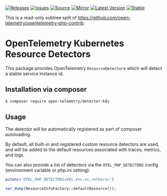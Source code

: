 [![Releases](https://img.shields.io/badge/releases-purple)](https://github.com/opentelemetry-php/contrib-aws/releases)
[![Issues](https://img.shields.io/badge/issues-pink)](https://github.com/open-telemetry/opentelemetry-php/issues)
[![Source](https://img.shields.io/badge/source-contrib-green)](https://github.com/open-telemetry/opentelemetry-php-contrib/tree/main/src/Azure)
[![Mirror](https://img.shields.io/badge/mirror-opentelemetry--php--contrib-blue)](https://github.com/opentelemetry-php/detector-azure)
[![Latest Version](http://poser.pugx.org/open-telemetry/detector-azure/v/unstable)](https://packagist.org/packages/open-telemetry/detector-azure/)
[![Stable](http://poser.pugx.org/open-telemetry/detector-azure/v/stable)](https://packagist.org/packages/open-telemetry/detector-azure/)

This is a read-only subtree split of https://github.com/open-telemetry/opentelemetry-php-contrib.

# OpenTelemetry Kubernetes Resource Detectors

This package provides OpenTelemetry `ResourceDetector`s which will detect a stable service instance id.

## Installation via composer

```bash
$ composer require open-telemetry/detector-k8s
```

## Usage

The detector will be automatically registered as part of composer autoloading.

By default, all built-in and registered custom resource detectors are used, and will be added to the default resources associated with traces, metrics, and logs.

You can also provide a list of detectors via the `OTEL_PHP_DETECTORS` config (environment variable or php.ini setting):
```php
putenv('OTEL_PHP_DETECTORS=k8s,env,os,<others>')

var_dump(ResourceInfoFactory::defaultResource());
```
